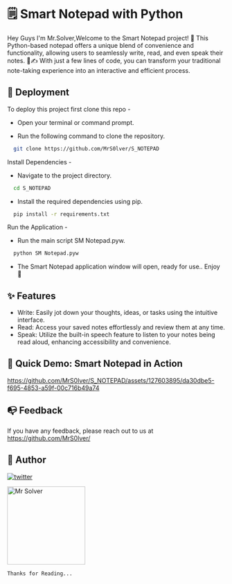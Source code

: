 
# 🗒 Smart Notepad with Python

Hey Guys I'm Mr.Solver,Welcome to the Smart Notepad project! 🚀 This Python-based notepad offers a unique blend of convenience and functionality, allowing users to seamlessly write, read, and even speak their notes. 💬✍️ With just a few lines of code, you can transform your traditional note-taking experience into an interactive and efficient process.



## 🚀 Deployment

To deploy this project first clone this repo - 

 - Open your terminal or command prompt.

 - Run the following command to clone the repository.

```bash
  git clone https://github.com/MrS0lver/S_NOTEPAD
```
Install Dependencies -

 - Navigate to the project directory.

```bash
  cd S_NOTEPAD
```

 - Install the required dependencies using pip.

```bash
  pip install -r requirements.txt
```

Run the Application - 

 - Run the main script SM Notepad.pyw.

```bash
  python SM Notepad.pyw
```
 - The Smart Notepad application window will open, ready for use.. Enjoy 🎉 


## ✨ Features

- Write: Easily jot down your thoughts, ideas, or tasks using the intuitive interface.
- Read: Access your saved notes effortlessly and review them at any time.
- Speak: Utilize the built-in speech feature to listen to your notes being read aloud, enhancing accessibility and convenience.


## 🎥 Quick Demo: Smart Notepad in Action
 

https://github.com/MrS0lver/S_NOTEPAD/assets/127603895/da30dbe5-f695-4853-a59f-00c716b49a74




## 📭 Feedback


If you have any feedback, please reach out to us at https://github.com/MrS0lver/


## 🔗 Author

[![twitter](https://img.shields.io/badge/twitter-1DA1F2?style=for-the-badge&logo=twitter&logoColor=white)](https://twitter.com/Mrs0lver)

<a href="#">
  <img src="https://pbs.twimg.com/profile_images/1670456206807400449/DEbRkvAL_400x400.jpg" alt="Mr Solver" width = 180>
</a>

`Thanks for Reading...`

